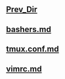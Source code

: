 ## [Prev_Dir](../)
## [bashers.md](bashers.md)
## [tmux.conf.md](tmux.conf.md)
## [vimrc.md](vimrc.md)
